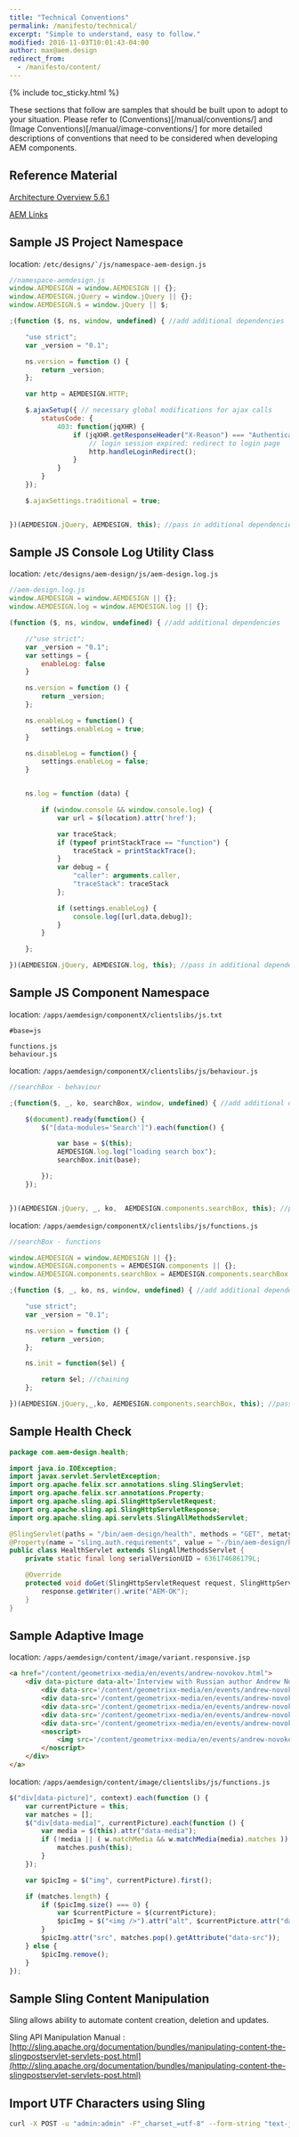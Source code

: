 ```yaml
---
title: "Technical Conventions"
permalink: /manifesto/technical/
excerpt: "Simple to understand, easy to follow."
modified: 2016-11-03T10:01:43-04:00
author: max@aem.design
redirect_from:
  - /manifesto/content/
---
```


{% include toc_sticky.html %}

These sections that follow are samples that should be built upon to adopt to your situation. Please refer to (Conventions)[/manual/conventions/] and (Image Conventions)[/manual/image-conventions/] for more detailed descriptions of conventions that need to be considered when developing AEM components.

## Reference Material

[Architecture Overview 5.6.1](https://docs.adobe.com/docs/en/cq/5-6-1/exploring/architecture-overview.html)

[AEM Links](https://github.com/paulrohrbeck/aem-links)

## Sample JS Project Namespace

location: ```/etc/designs/`/js/namespace-aem-design.js```

```javascript
//namespace-aemdesign.js
window.AEMDESIGN = window.AEMDESIGN || {};
window.AEMDESIGN.jQuery = window.jQuery || {};
window.AEMDESIGN.$ = window.jQuery || $;

;(function ($, ns, window, undefined) { //add additional dependencies

    "use strict";
    var _version = "0.1";

    ns.version = function () {
        return _version;
    };

    var http = AEMDESIGN.HTTP;

    $.ajaxSetup({ // necessary global modifications for ajax calls
        statusCode: {
            403: function(jqXHR) {
                if (jqXHR.getResponseHeader("X-Reason") === "Authentication Failed") {
                    // login session expired: redirect to login page
                    http.handleLoginRedirect();
                }
            }
        }
    });

    $.ajaxSettings.traditional = true;


})(AEMDESIGN.jQuery, AEMDESIGN, this); //pass in additional dependencies
```

## Sample JS Console Log Utility Class

location: ```/etc/designs/aem-design/js/aem-design.log.js```

```javascript
//aem-design.log.js
window.AEMDESIGN = window.AEMDESIGN || {};
window.AEMDESIGN.log = window.AEMDESIGN.log || {};

(function ($, ns, window, undefined) { //add additional dependencies

    //"use strict";
    var _version = "0.1";
    var settings = {
        enableLog: false
    }

    ns.version = function () {
        return _version;
    };

    ns.enableLog = function() {
        settings.enableLog = true;
    }

    ns.disableLog = function() {
        settings.enableLog = false;
    }


    ns.log = function (data) {

        if (window.console && window.console.log) {
            var url = $(location).attr('href');

            var traceStack;
            if (typeof printStackTrace == "function") {
                traceStack = printStackTrace();
            }
            var debug = {
                "caller": arguments.caller,
                "traceStack": traceStack
            };

            if (settings.enableLog) {
                console.log([url,data,debug]);
            }
        }

    };

})(AEMDESIGN.jQuery, AEMDESIGN.log, this); //pass in additional dependencies
```


## Sample JS Component Namespace

location: ```/apps/aemdesign/componentX/clientslibs/js.txt```

```text
#base=js

functions.js
behaviour.js
```


location: ```/apps/aemdesign/componentX/clientslibs/js/behaviour.js```

```javascript
//searchBox - behaviour

;(function($, _, ko, searchBox, window, undefined) { //add additional dependencies

    $(document).ready(function() {
        $("[data-modules='Search']").each(function() {

            var base = $(this);
            AEMDESIGN.log.log("loading search box");
            searchBox.init(base);

        });
    });


})(AEMDESIGN.jQuery, _, ko,  AEMDESIGN.components.searchBox, this); //pass in additional dependencies
```


location: ```/apps/aemdesign/componentX/clientslibs/js/functions.js```

```javascript
//searchBox - functions

window.AEMDESIGN = window.AEMDESIGN || {};
window.AEMDESIGN.components = AEMDESIGN.components || {};
window.AEMDESIGN.components.searchBox = AEMDESIGN.components.searchBox || {};

;(function ($, _, ko, ns, window, undefined) { //add additional dependencies

    "use strict";
    var _version = "0.1";

    ns.version = function () {
        return _version;
    };

    ns.init = function($el) {

        return $el; //chaining
    };

})(AEMDESIGN.jQuery,_,ko, AEMDESIGN.components.searchBox, this); //pass in additional dependencies
```

## Sample Health Check

```java
package com.aem-design.health;

import java.io.IOException;
import javax.servlet.ServletException;
import org.apache.felix.scr.annotations.sling.SlingServlet;
import org.apache.felix.scr.annotations.Property;
import org.apache.sling.api.SlingHttpServletRequest;
import org.apache.sling.api.SlingHttpServletResponse;
import org.apache.sling.api.servlets.SlingAllMethodsServlet;

@SlingServlet(paths = "/bin/aem-design/health", methods = "GET", metatype = true)
@Property(name = "sling.auth.requirements", value = "-/bin/aem-design/health", propertyPrivate = true)
public class HealthServlet extends SlingAllMethodsServlet {
    private static final long serialVersionUID = 636174686179L;

    @Override
    protected void doGet(SlingHttpServletRequest request, SlingHttpServletResponse response) throws ServletException, IOException {
        response.getWriter().write("AEM-OK");
    }
}
```

## Sample Adaptive Image

location: ```/apps/aemdesign/content/image/variant.responsive.jsp```

```html
<a href="/content/geometrixx-media/en/events/andrew-novokov.html">
    <div data-picture data-alt='Interview with Russian author Andrew Novokov'>
        <div data-src='/content/geometrixx-media/en/events/andrew-novokov.image.370.150.medium.jpg' data-media="(min-width: 1px)"></div>
        <div data-src='/content/geometrixx-media/en/events/andrew-novokov.image.480.190.medium.jpg' data-media="(min-width: 480px)"></div>
        <div data-src='/content/geometrixx-media/en/events/andrew-novokov.image.770.300.medium.jpg' data-media="(min-width: 768px)"></div>
        <div data-src='/content/geometrixx-media/en/events/andrew-novokov.image.940.340.high.jpg'   data-media="(min-width: 980px)"></div>
        <div data-src='/content/geometrixx-media/en/events/andrew-novokov.image.1170.400.high.jpg'  data-media="(min-width: 1199px)"></div>
        <noscript>
            <img src='/content/geometrixx-media/en/events/andrew-novokov.image.370.150.low.jpg' alt='Interview with Russian author Andrew Novokov'>
        </noscript>
    </div>
</a>
```

location: ```/apps/aemdesign/content/image/clientslibs/js/functions.js```

```javascript
$("div[data-picture]", context).each(function () {
    var currentPicture = this;
    var matches = [];
    $("div[data-media]", currentPicture).each(function () {
        var media = $(this).attr("data-media");
        if (!media || ( w.matchMedia && w.matchMedia(media).matches )) {
            matches.push(this);
        }
    });

    var $picImg = $("img", currentPicture).first();

    if (matches.length) {
        if ($picImg.size() === 0) {
            var $currentPicture = $(currentPicture);
            $picImg = $("<img />").attr("alt", $currentPicture.attr("data-alt")).appendTo($currentPicture);
        }
        $picImg.attr("src", matches.pop().getAttribute("data-src"));
    } else {
        $picImg.remove();
    }
});
```

## Sample Sling Content Manipulation

Sling allows ability to automate content creation, deletion and updates.

Sling API Manipulation Manual : [http://sling.apache.org/documentation/bundles/manipulating-content-the-slingpostservlet-servlets-post.html](http://sling.apache.org/documentation/bundles/manipulating-content-the-slingpostservlet-servlets-post.html)

## Import UTF Characters using Sling

``` bash
curl -X POST -u "admin:admin" -F"_charset_=utf-8" --form-string "text-ja=あなたが喜んで学ぶならば、誰かが喜んで教えるでしょう！。" http://localhost:4502/content/testpage/jcr:content/par/label
```
